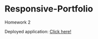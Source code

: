 # Responsive-Portfolio
Homework 2

Deployed application: [Click here!](https://kephaneloemba.github.io/Responsive-Portfolio/)